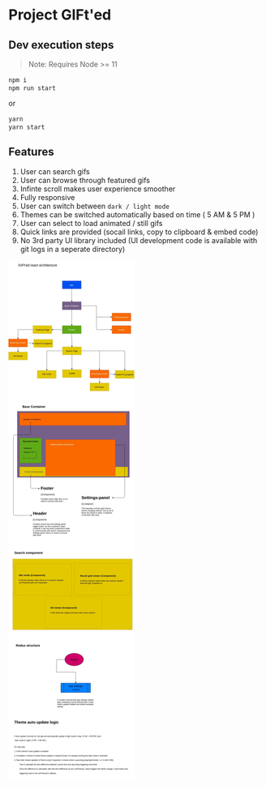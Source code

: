 # Project GIFt'ed

## Dev execution steps

>Note: Requires Node >= 11

```
npm i
npm run start
```
or 
```
yarn
yarn start
```

## Features

1. User can search gifs
2. User can browse through featured gifs
3. Infinte scroll makes user experience smoother
4. Fully responsive
5. User can switch between `dark / light mode`
6. Themes can be switched automatically based on time ( 5 AM & 5 PM )
7. User can select to load animated / still gifs
8. Quick links are provided (socail links, copy to clipboard & embed code)
9. No 3rd party UI library included (UI development code is available with git logs in a seperate directory)

![](./project-architecture-design/gifted-architecture.jpg)
